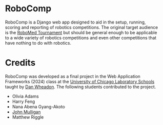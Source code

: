 # RoboComp
RoboComp is a Django web app designed to aid in the setup, running, scoring and reporting of robotics competitions. The original target audience is the [RoboMed Tournament](https://www.mais-web.org/robotics-robomed-tournament) but should be general enough to be applicable to a wide variety of robotics competitions and even other competitions that have nothing to do with robotics. 

# Credits
RoboComp was developed as a final project in the Web Application Frameworks (2024) class at the [University of Chicago Laboratory Schools](https://www.ucls.uchicago.edu/) taught by [Dan Wheadon](https://www.linkedin.com/in/dan-wheadon-30b8684). The following students contributed to the project.
- Olivia Adams
- Harry Feng
- Nana Abena Gyang-Akoto
- [John Mulligan](https://github.com/Outlandish0191)
- Matthew Riggle

